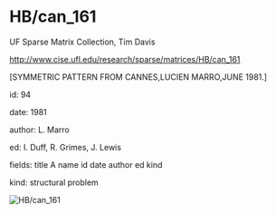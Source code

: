 # HB/can_161

 UF Sparse Matrix Collection, Tim Davis

 http://www.cise.ufl.edu/research/sparse/matrices/HB/can_161

 [SYMMETRIC PATTERN FROM CANNES,LUCIEN MARRO,JUNE 1981.]

 id: 94

 date: 1981

 author: L. Marro

 ed: I. Duff, R. Grimes, J. Lewis

 fields: title A name id date author ed kind

 kind: structural problem

![HB/can_161](http://www2.research.att.com/~yifanhu/GALLERY/GRAPHS/GIF_SMALL/HB@can_161.gif)